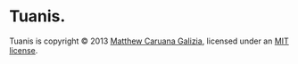 # Tuanis. #

Tuanis is copyright © 2013 [Matthew Caruana Galizia](https://twitter.com/mcaruanagalizia), licensed under an [MIT license](http://mattcg.mit-license.org/).

